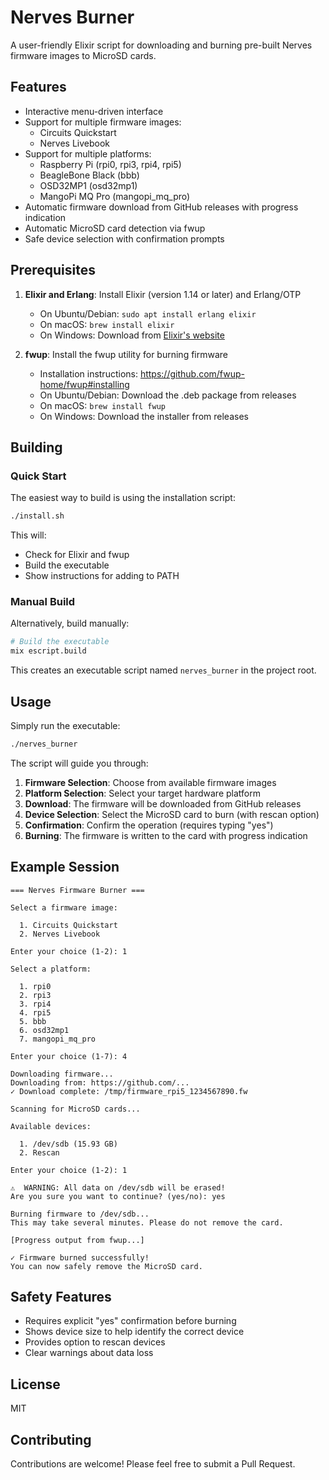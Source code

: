 # Nerves Burner

A user-friendly Elixir script for downloading and burning pre-built Nerves firmware images to MicroSD cards.

## Features

- Interactive menu-driven interface
- Support for multiple firmware images:
  - Circuits Quickstart
  - Nerves Livebook
- Support for multiple platforms:
  - Raspberry Pi (rpi0, rpi3, rpi4, rpi5)
  - BeagleBone Black (bbb)
  - OSD32MP1 (osd32mp1)
  - MangoPi MQ Pro (mangopi_mq_pro)
- Automatic firmware download from GitHub releases with progress indication
- Automatic MicroSD card detection via fwup
- Safe device selection with confirmation prompts

## Prerequisites

1. **Elixir and Erlang**: Install Elixir (version 1.14 or later) and Erlang/OTP
   - On Ubuntu/Debian: `sudo apt install erlang elixir`
   - On macOS: `brew install elixir`
   - On Windows: Download from [Elixir's website](https://elixir-lang.org/install.html)

2. **fwup**: Install the fwup utility for burning firmware
   - Installation instructions: https://github.com/fwup-home/fwup#installing
   - On Ubuntu/Debian: Download the .deb package from releases
   - On macOS: `brew install fwup`
   - On Windows: Download the installer from releases

## Building

### Quick Start

The easiest way to build is using the installation script:

```bash
./install.sh
```

This will:
- Check for Elixir and fwup
- Build the executable
- Show instructions for adding to PATH

### Manual Build

Alternatively, build manually:

```bash
# Build the executable
mix escript.build
```

This creates an executable script named `nerves_burner` in the project root.

## Usage

Simply run the executable:

```bash
./nerves_burner
```

The script will guide you through:

1. **Firmware Selection**: Choose from available firmware images
2. **Platform Selection**: Select your target hardware platform
3. **Download**: The firmware will be downloaded from GitHub releases
4. **Device Selection**: Select the MicroSD card to burn (with rescan option)
5. **Confirmation**: Confirm the operation (requires typing "yes")
6. **Burning**: The firmware is written to the card with progress indication

## Example Session

```
=== Nerves Firmware Burner ===

Select a firmware image:

  1. Circuits Quickstart
  2. Nerves Livebook

Enter your choice (1-2): 1

Select a platform:

  1. rpi0
  2. rpi3
  3. rpi4
  4. rpi5
  5. bbb
  6. osd32mp1
  7. mangopi_mq_pro

Enter your choice (1-7): 4

Downloading firmware...
Downloading from: https://github.com/...
✓ Download complete: /tmp/firmware_rpi5_1234567890.fw

Scanning for MicroSD cards...

Available devices:

  1. /dev/sdb (15.93 GB)
  2. Rescan

Enter your choice (1-2): 1

⚠️  WARNING: All data on /dev/sdb will be erased!
Are you sure you want to continue? (yes/no): yes

Burning firmware to /dev/sdb...
This may take several minutes. Please do not remove the card.

[Progress output from fwup...]

✓ Firmware burned successfully!
You can now safely remove the MicroSD card.
```

## Safety Features

- Requires explicit "yes" confirmation before burning
- Shows device size to help identify the correct device
- Provides option to rescan devices
- Clear warnings about data loss

## License

MIT

## Contributing

Contributions are welcome! Please feel free to submit a Pull Request.
